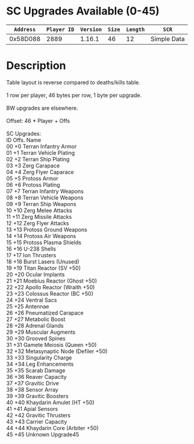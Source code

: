 # SC Upgrades Available (0-45)

| `Address` | `Player ID` | `Version` | `Size` | `Length` | `SCR` |
| ---------- | ----------- | --------- | ------ | -------- | ---- |
| 0x58D088 | 2889 | 1.16.1 | 46 | 12 | Simple Data |

# Description

Table layout is reverse compared to deaths/kills table.<br><br>1 row per player, 46 bytes per row, 1 byte per upgrade.<br><br>BW upgrades are elsewhere.<br><br>Offset: 46 * Player + Offs<br><br>SC Upgrades:<br>ID Offs. Name<br>00 +0 Terran Infantry Armor<br>01 +1 Terran Vehicle Plating<br>02 +2 Terran Ship Plating<br>03 +3 Zerg Carapace<br>04 +4 Zerg Flyer Caparace<br>05 +5 Protoss Armor<br>06 +6 Protoss Plating<br>07 +7 Terran Infantry Weapons<br>08 +8 Terran Vehicle Weapons<br>09 +9 Terran Ship Weapons<br>10 +10 Zerg Melee Attacks<br>11 +11 Zerg Missile Attacks<br>12 +12 Zerg Flyer Attacks<br>13 +13 Protoss Ground Weapons<br>14 +14 Protoss Air Weapons<br>15 +15 Protoss Plasma Shields<br>16 +16 U-238 Shells<br>17 +17 Ion Thrusters<br>18 +18 Burst Lasers (Unused)<br>19 +19 Titan Reactor (SV +50)<br>20 +20 Ocular Implants<br>21 +21 Moebius Reactor (Ghost +50)<br>22 +22 Apollo Reactor (Wraith +50)<br>23 +23 Colossus Reactor (BC +50)<br>24 +24 Ventral Sacs<br>25 +25 Antennae<br>26 +26 Pneumatized Carapace<br>27 +27 Metabolic Boost<br>28 +28 Adrenal Glands<br>29 +29 Muscular Augments<br>30 +30 Grooved Spines<br>31 +31 Gamete Meiosis (Queen +50)<br>32 +32 Metasynaptic Node (Defiler +50)<br>33 +33 Singularity Charge<br>34 +34 Leg Enhancements<br>35 +35 Scarab Damage<br>36 +36 Reaver Capacity<br>37 +37 Gravitic Drive<br>38 +38 Sensor Array<br>39 +39 Gravitic Boosters<br>40 +40 Khaydarin Amulet (HT +50)<br>41 +41 Apial Sensors<br>42 +42 Gravitic Thrusters<br>43 +43 Carrier Capacity<br>44 +44 Khaydarin Core (Arbiter +50)<br>45 +45 Unknown Upgrade45